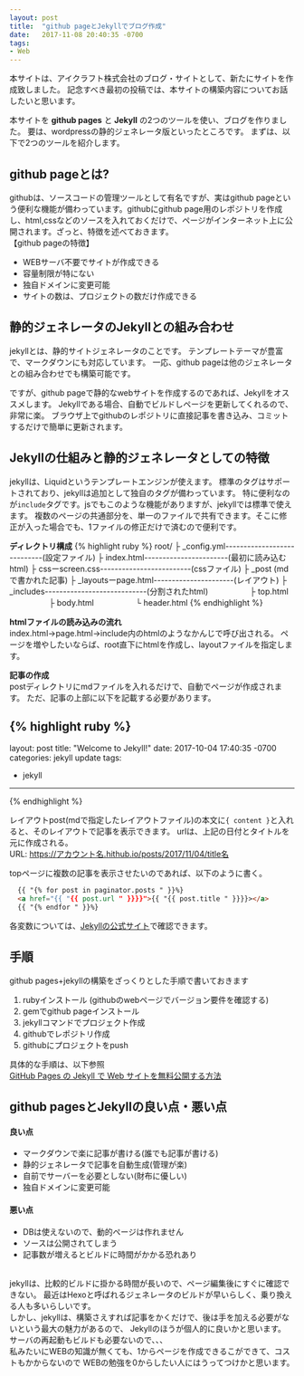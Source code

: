 ```yaml
---
layout: post
title:  "github pageとJekyllでブログ作成"
date:   2017-11-08 20:40:35 -0700
tags:
- Web
---
```



本サイトは、アイクラフト株式会社のブログ・サイトとして、新たにサイトを作成致しました。
記念すべき最初の投稿では、本サイトの構築内容についてお話したいと思います。

本サイトを **github pages** と **Jekyll** の2つのツールを使い、ブログを作りました。
要は、wordpressの静的ジェネレータ版といったところです。
まずは、以下で2つのツールを紹介します。


## github pageとは?
githubは、ソースコードの管理ツールとして有名ですが、実はgithub pageという便利な機能が備わっています。githubにgithub page用のレポジトリを作成し、html,cssなどのソースを入れておくだけで、ページがインターネット上に公開されます。ざっと、特徴を述べておきます。
<br>
【github pageの特徴】
- WEBサーバ不要でサイトが作成できる
- 容量制限が特にない
- 独自ドメインに変更可能
- サイトの数は、プロジェクトの数だけ作成できる


## 静的ジェネレータのJekyllとの組み合わせ
jekyllとは、静的サイトジェネレータのことです。
テンプレートテーマが豊富で、マークダウンにも対応しています。
一応、github pageは他のジェネレータとの組み合わせでも構築可能です。

ですが、github pageで静的なwebサイトを作成するのであれば、Jekyllをオススメします。
Jekyllである場合、自動でビルドしページを更新してくれるので、非常に楽。
ブラウザ上でgithubのレポジトリに直接記事を書き込み、コミットするだけで簡単に更新されます。

## Jekyllの仕組みと静的ジェネレータとしての特徴
jekyllは、Liquidというテンプレートエンジンが使えます。
標準のタグはサポートされており、jekyllは追加として独自のタグが備わっています。
特に便利なのが``include``タグです。jsでもこのような機能がありますが、jekyllでは標準で使えます。
複数のページの共通部分を、単一のファイルで共有できます。そこに修正が入った場合でも、1ファイルの修正だけで済むので便利です。

**ディレクトリ構成**
{% highlight ruby %}
root/
├ _config.yml----------------------------(設定ファイル)
├  index.html-----------------------(最初に読み込むhtml)
├ cssーscreen.css-------------------------(cssファイル)
├ _post                              (mdで書かれた記事)
├ _layoutsーpage.html----------------------(レイアウト)
├ _includes----------------------------(分割されたhtml)
　　　　　├ top.html        
　　　　　├ body.html
　　　　　└ header.html
{% endhighlight %}

**htmlファイルの読み込みの流れ**
<br>index.html→page.html→include内のhtmlのようなかんじで呼び出される。
ページを増やしたいならば、root直下にhtmlを作成し、layoutファイルを指定します。

**記事の作成**
<br>postディレクトリにmdファイルを入れるだけで、自動でページが作成されます。
ただ、記事の上部に以下を記載する必要があります。

{% highlight ruby %}
---
layout: post
title:  "Welcome to Jekyll!"
date:   2017-10-04 17:40:35 -0700
categories: jekyll update
tags:
- jekyll
---
{% endhighlight %}

レイアウトpost(mdで指定したレイアウトファイル)の本文に``{ content }``と入れると、そのレイアウトで記事を表示できます。
urlは、上記の日付とタイトルを元に作成される。
<br>URL: https://アカウント名.hithub.io/posts/2017/11/04/title名


topページに複数の記事を表示させたいのであれば、以下のように書く。
```html
  {{ "{% for post in paginator.posts " }}%}
  <a href="{{ "{{ post.url " }}}}">{{ "{{ post.title " }}}}></a>
  {{ "{% endfor " }}%}
```
各変数については、[Jekyllの公式サイト][url2]で確認できます。


## 手順
github pages+jekyllの構築をざっくりとした手順で書いておきます

1. rubyインストール (githubのwebページでバージョン要件を確認する)
2. gemでgithub pageインストール
3. jekyllコマンドでプロジェクト作成
4. githubでレポジトリ作成
5. githubにプロジェクトをpush


具体的な手順は、以下参照<br>
[GitHub Pages の Jekyll で Web サイトを無料公開する方法][url1]


## github pagesとJekyllの良い点・悪い点


#### 良い点
- マークダウンで楽に記事が書ける(誰でも記事が書ける)
- 静的ジェネレータで記事を自動生成(管理が楽)
- 自前でサーバーを必要としない(財布に優しい)
- 独自ドメインに変更可能

#### 悪い点
- DBは使えないので、動的ページは作れません
- ソースは公開されてしまう
- 記事数が増えるとビルドに時間がかかる恐れあり

<br>
jekyllは、比較的ビルドに掛かる時間が長いので、ページ編集後にすぐに確認できない。
最近はHexoと呼ばれるジェネレータのビルドが早いらしく、乗り換える人も多いらしいです。

<br>
しかし、jekyllは、構築さえすれば記事をかくだけで、後は手を加える必要がないという最大の魅力があるので、
Jekyllのほうが個人的に良いかと思います。
サーバの再起動もビルドも必要ないので、、、

<br>
私みたいにWEBの知識が無くても、1からページを作成できるこができて、コストもかからないので
WEBの勉強を0からしたい人にはうってつけかと思います。


[url2]:http://jekyllrb-ja.github.io/docs/variables/
[url1]:https://qiita.com/takuya0301/items/374b2ab5be407b138ef9
